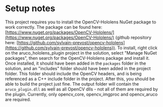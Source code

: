 # Setup notes

This project requires you to install the OpenCV-Hololens NuGet package to work correctly.
The package can be found here: [https://www.nuget.org/packages/OpenCV-Hololens/](https://www.nuget.org/packages/OpenCV-Hololens/) (github repository here: [https://github.com/sylvain-prevost/opencv-hololens](https://github.com/sylvain-prevost/opencv-hololens)).
To install, right click on the aruco_hololens_plugin project in the solution, select "Manage NuGet packages", then search for the OpenCV-Hololens package and install it.
Once installed, it should have been added in the `packages` folder in the solution, and an "includes" folder should have been added in the project folder. This folder should include the OpenCV headers, and is being referenced as a C++ include folder in the project.
After this, you should be able to build the project just fine. The output folder will contain the `aruco_plugin.dll` as well as all OpenCV dlls - not all of them are required by the plugin. Currently, only opencv_core, opencv_imgproc and opencv_aruco are required.